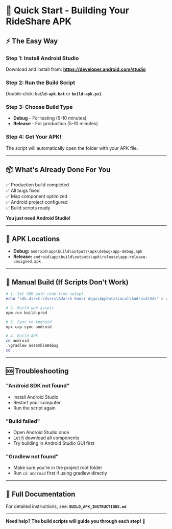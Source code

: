 # 🚀 Quick Start - Building Your RideShare APK

## ⚡ The Easy Way

### Step 1: Install Android Studio
Download and install from: **https://developer.android.com/studio**

### Step 2: Run the Build Script
Double-click: **`build-apk.bat`** or **`build-apk.ps1`**

### Step 3: Choose Build Type
- **Debug** - For testing (5-10 minutes)
- **Release** - For production (5-10 minutes)

### Step 4: Get Your APK! 
The script will automatically open the folder with your APK file.

---

## 📦 What's Already Done For You

✅ Production build completed  
✅ All bugs fixed  
✅ Map component optimized  
✅ Android project configured  
✅ Build scripts ready  

**You just need Android Studio!**

---

## 📱 APK Locations

- **Debug:** `android\app\build\outputs\apk\debug\app-debug.apk`
- **Release:** `android\app\build\outputs\apk\release\app-release-unsigned.apk`

---

## 🔧 Manual Build (If Scripts Don't Work)

```powershell
# 1. Set SDK path (one-time setup)
echo "sdk.dir=C:\Users\Adarsh Kumar Aggu\AppData\Local\Android\Sdk" > android\local.properties

# 2. Build web assets
npm run build:prod

# 3. Sync to Android
npx cap sync android

# 4. Build APK
cd android
.\gradlew assembleDebug
cd ..
```

---

## 🆘 Troubleshooting

### "Android SDK not found"
- Install Android Studio
- Restart your computer
- Run the script again

### "Build failed"
- Open Android Studio once
- Let it download all components
- Try building in Android Studio GUI first

### "Gradlew not found"
- Make sure you're in the project root folder
- Run `cd android` first if using gradlew directly

---

## 📖 Full Documentation

For detailed instructions, see: **`BUILD_APK_INSTRUCTIONS.md`**

---

**Need help? The build scripts will guide you through each step! 🎯**
